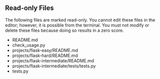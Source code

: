## Read-only Files
The following files are marked read-only. You cannot edit these files
in the editor; however, it is possible from the terminal. You must not
modify or delete these files because doing so results in a zero score.

* README.md
* check_usage.py
* projects/flask-easy/README.md
* projects/flask-hard/README.md
* projects/flask-intermediate/README.md
* projects/flask-intermediate/tests/tests.py
* tests.py